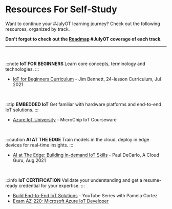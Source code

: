 # Resources For Self-Study

Want to continue your #JulyOT learning journey? Check out the following resources, organized by track.

**Don't forget to check out the [Roadmap](/roadmap) #JulyOT coverage of each track**.

---

<br/>

:::note **IoT FOR BEGINNERS**
Learn core concepts, terminology and technologies. 
:::

* [IoT for Beginners Curriculum](https://github.com/microsoft/IoT-For-Beginners) - Jim Bennett, 24-lesson Curriculum, Jul 2021


<br/>

:::tip **EMBEDDED IoT**
Get familiar with hardware platforms and end-to-end IoT solutions.
:::

* [Azure IoT University](https://aka.ms/mu.microchip/AzureIoT) - MicroChip IoT Courseware

<br/>

:::caution **AI AT THE EDGE**
Train models in the cloud, deploy in edge devices for real-time insights. 
:::

* [AI at The Edge: Building in-demand IoT Skills](https://acloudguru.com/blog/engineering/artificial-intelligence-at-the-edge-building-in-demand-iot-skills) - Paul DeCarlo, A Cloud Guru, Aug 2021


<br/>

:::info **IoT CERTIFICATION**
Validate your understanding and get a resume-ready credential for your expertise. 
:::

* [Build End-to-End IoT Solutions](https://www.youtube.com/playlist?list=PL1ljc761XCiZMLoKOWZ8YVq_u9DacV7sy) - YouTube Series with Pamela Cortez
* [Exam AZ-220: Microsoft Azure IoT Developer](https://docs.microsoft.com/learn/certifications/exams/az-220?wt.mc_id=eventspg_16482_webpage_reactor)